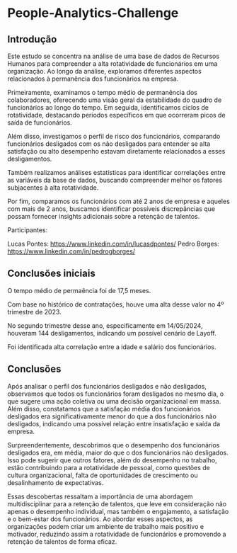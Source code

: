 # People-Analytics-Challenge


## Introdução

Este estudo se concentra na análise de uma base de dados de Recursos Humanos para compreender a alta rotatividade de funcionários em uma organização. Ao longo da análise, exploramos diferentes aspectos relacionados à permanência dos funcionários na empresa.

Primeiramente, examinamos o tempo médio de permanência dos colaboradores, oferecendo uma visão geral da estabilidade do quadro de funcionários ao longo do tempo. Em seguida, identificamos ciclos de rotatividade, destacando períodos específicos em que ocorreram picos de saída de funcionários.

Além disso, investigamos o perfil de risco dos funcionários, comparando funcionários desligados com os não desligados para entender se alta satisfação ou alto desempenho estavam diretamente relacionados a esses desligamentos.

Também realizamos análises estatísticas para identificar correlações entre as variáveis da base de dados, buscando compreender melhor os fatores subjacentes à alta rotatividade.

Por fim, comparamos os funcionários com até 2 anos de empresa e aqueles com mais de 2 anos, buscamos identificar possíveis discrepâncias que possam fornecer insights adicionais sobre a retenção de talentos.

Participantes:

Lucas Pontes: https://www.linkedin.com/in/lucasdpontes/
Pedro Borges: https://www.linkedin.com/in/pedrogborges/


## Conclusões iniciais

O tempo médio de permaência foi de 17,5 meses.

Com base no histórico de contratações, houve uma alta desse valor no 4º trimestre de 2023.

No segundo trimestre desse ano, especificamente em 14/05/2024, houveram 144 desligamentos, indicando um possível cenário de Layoff.

Foi identificada alta correlação entre a idade e salário dos funcionários.

## Conclusões

Após analisar o perfil dos funcionários desligados e não desligados, observamos que todos os funcionários foram desligados no mesmo dia, o que sugere uma ação coletiva ou uma decisão organizacional em massa. Além disso, constatamos que a satisfação média dos funcionários desligados era significativamente menor do que a dos funcionários não desligados, indicando uma possível relação entre insatisfação e saída da empresa.

Surpreendentemente, descobrimos que o desempenho dos funcionários desligados era, em média, maior do que o dos funcionários não desligados. Isso pode sugerir que outros fatores, além do desempenho no trabalho, estão contribuindo para a rotatividade de pessoal, como questões de cultura organizacional, falta de oportunidades de crescimento ou desalinhamento de expectativas.

Essas descobertas ressaltam a importância de uma abordagem multidisciplinar para a retenção de talentos, que leve em consideração não apenas o desempenho individual, mas também o engajamento, a satisfação e o bem-estar dos funcionários. Ao abordar esses aspectos, as organizações podem criar um ambiente de trabalho mais positivo e motivador, reduzindo assim a rotatividade de funcionários e promovendo a retenção de talentos de forma eficaz.

